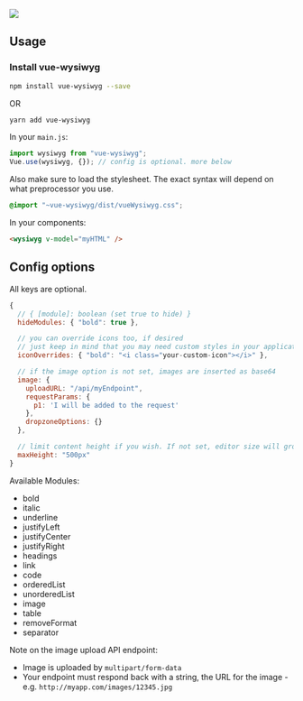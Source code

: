 [![](https://user-images.githubusercontent.com/11352152/30252159-1bbb9cfe-963b-11e7-966c-b44116c74a86.png)](https://chmln.github.io/vue-wysiwyg/)


## Usage


### Install vue-wysiwyg

``` bash
npm install vue-wysiwyg --save
```
OR

``` bash
yarn add vue-wysiwyg
```

In your `main.js`:

```js
import wysiwyg from "vue-wysiwyg";
Vue.use(wysiwyg, {}); // config is optional. more below
```

Also make sure to load the stylesheet.
The exact syntax will depend on what preprocessor you use.

```css
@import "~vue-wysiwyg/dist/vueWysiwyg.css";
```

In your components:
```html
<wysiwyg v-model="myHTML" />
```

## Config options

All keys are optional.

```js
{
  // { [module]: boolean (set true to hide) }
  hideModules: { "bold": true },

  // you can override icons too, if desired
  // just keep in mind that you may need custom styles in your application to get everything to align
  iconOverrides: { "bold": "<i class="your-custom-icon"></i>" },

  // if the image option is not set, images are inserted as base64
  image: {
    uploadURL: "/api/myEndpoint",
    requestParams: {
      p1: 'I will be added to the request'
    },
    dropzoneOptions: {}
  },

  // limit content height if you wish. If not set, editor size will grow with content.
  maxHeight: "500px"
}
```
Available Modules:
 - bold
 - italic
 - underline
 - justifyLeft
 - justifyCenter
 - justifyRight
 - headings
 - link
 - code
 - orderedList
 - unorderedList
 - image
 - table
 - removeFormat
 - separator

Note on the image upload API endpoint:
- Image is uploaded by `multipart/form-data`
- Your endpoint must respond back with a string, the URL for the image - e.g. `http://myapp.com/images/12345.jpg`
